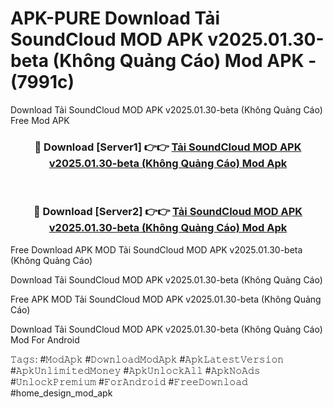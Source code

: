 # APK-PURE Download Tải SoundCloud MOD APK v2025.01.30-beta (Không Quảng Cáo) Mod APK - (7991c)
Download Tải SoundCloud MOD APK v2025.01.30-beta (Không Quảng Cáo) Free Mod APK

<div align="center">
<h3>🔴 Download [Server1] 👉👉 <a href="https://apk-comot.site?title=Tải_SoundCloud_MOD_APK_v2025.01.30-beta_(Không_Quảng_Cáo)">Tải SoundCloud MOD APK v2025.01.30-beta (Không Quảng Cáo) Mod Apk</a></h3><br>

<h3>🔴 Download [Server2] 👉👉 <a href="https://apk-comot.site?title=Tải_SoundCloud_MOD_APK_v2025.01.30-beta_(Không_Quảng_Cáo)">Tải SoundCloud MOD APK v2025.01.30-beta (Không Quảng Cáo) Mod Apk</a></h3>
</div>


Free Download APK MOD Tải SoundCloud MOD APK v2025.01.30-beta (Không Quảng Cáo)

Download Tải SoundCloud MOD APK v2025.01.30-beta (Không Quảng Cáo) 

Free APK MOD Tải SoundCloud MOD APK v2025.01.30-beta (Không Quảng Cáo) 

Download Tải SoundCloud MOD APK v2025.01.30-beta (Không Quảng Cáo) Mod For Android

𝚃𝚊𝚐𝚜: #𝙼𝚘𝚍𝙰𝚙𝚔 #𝙳𝚘𝚠𝚗𝚕𝚘𝚊𝚍𝙼𝚘𝚍𝙰𝚙𝚔 #𝙰𝚙𝚔𝙻𝚊𝚝𝚎𝚜𝚝𝚅𝚎𝚛𝚜𝚒𝚘𝚗 #𝙰𝚙𝚔𝚄𝚗𝚕𝚒𝚖𝚒𝚝𝚎𝚍𝙼𝚘𝚗𝚎𝚢 #𝙰𝚙𝚔𝚄𝚗𝚕𝚘𝚌𝚔𝙰𝚕𝚕 #𝙰𝚙𝚔𝙽𝚘𝙰𝚍𝚜 #𝚄𝚗𝚕𝚘𝚌𝚔𝙿𝚛𝚎𝚖𝚒𝚞𝚖 #𝙵𝚘𝚛𝙰𝚗𝚍𝚛𝚘𝚒𝚍 #𝙵𝚛𝚎𝚎𝙳𝚘𝚠𝚗𝚕𝚘𝚊𝚍 #home_design_mod_apk